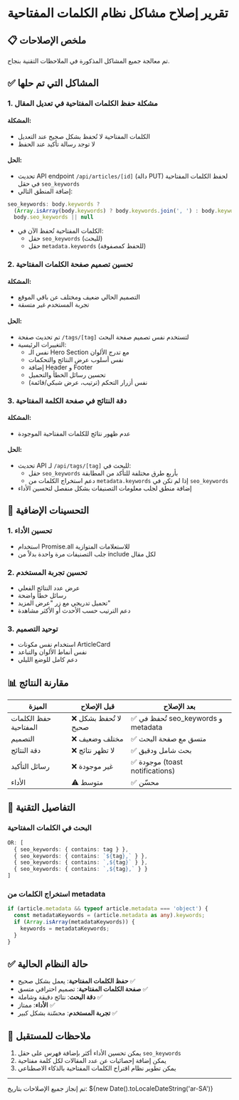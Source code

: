 # تقرير إصلاح مشاكل نظام الكلمات المفتاحية

## 📋 ملخص الإصلاحات

تم معالجة جميع المشاكل المذكورة في الملاحظات التقنية بنجاح.

## ✅ المشاكل التي تم حلها

### 1. **مشكلة حفظ الكلمات المفتاحية في تعديل المقال**

#### المشكلة:
- الكلمات المفتاحية لا تُحفظ بشكل صحيح عند التعديل
- لا توجد رسالة تأكيد عند الحفظ

#### الحل:
- تحديث API endpoint `/api/articles/[id]` (دالة PUT) لحفظ الكلمات المفتاحية في حقل `seo_keywords`
- إضافة المنطق التالي:
```typescript
seo_keywords: body.keywords ? 
  (Array.isArray(body.keywords) ? body.keywords.join(', ') : body.keywords) : 
  body.seo_keywords || null
```
- الكلمات المفتاحية تُحفظ الآن في:
  - حقل `seo_keywords` (للبحث)
  - حقل `metadata.keywords` (للحفظ كمصفوفة)

### 2. **تحسين تصميم صفحة الكلمات المفتاحية**

#### المشكلة:
- التصميم الحالي ضعيف ومختلف عن باقي الموقع
- تجربة المستخدم غير متسقة

#### الحل:
- تم تحديث صفحة `/tags/[tag]` لتستخدم نفس تصميم صفحة البحث
- التغييرات الرئيسية:
  - نفس الـ Hero Section مع تدرج الألوان
  - نفس أسلوب عرض النتائج والتحكمات
  - إضافة Header و Footer
  - تحسين رسائل الخطأ والتحميل
  - نفس أزرار التحكم (ترتيب، عرض شبكي/قائمة)

### 3. **دقة النتائج في صفحة الكلمة المفتاحية**

#### المشكلة:
- عدم ظهور نتائج للكلمات المفتاحية الموجودة

#### الحل:
- تحديث API لـ `/api/tags/[tag]` للبحث في:
  - حقل `seo_keywords` بأربع طرق مختلفة للتأكد من المطابقة
  - دعم استخراج الكلمات من `metadata.keywords` إذا لم تكن في `seo_keywords`
- إضافة منطق لجلب معلومات التصنيفات بشكل منفصل لتحسين الأداء

## 🎯 التحسينات الإضافية

### 1. **تحسين الأداء**
- استخدام Promise.all للاستعلامات المتوازية
- جلب التصنيفات مرة واحدة بدلاً من include لكل مقال

### 2. **تحسين تجربة المستخدم**
- عرض عدد النتائج الفعلي
- رسائل خطأ واضحة
- تحميل تدريجي مع زر "عرض المزيد"
- دعم الترتيب حسب الأحدث أو الأكثر مشاهدة

### 3. **توحيد التصميم**
- استخدام نفس مكونات ArticleCard
- نفس أنماط الألوان والتباعد
- دعم كامل للوضع الليلي

## 📊 مقارنة النتائج

| الميزة | قبل الإصلاح | بعد الإصلاح |
|--------|-------------|------------|
| حفظ الكلمات المفتاحية | ❌ لا تُحفظ بشكل صحيح | ✅ تُحفظ في seo_keywords و metadata |
| التصميم | ❌ مختلف وضعيف | ✅ متسق مع صفحة البحث |
| دقة النتائج | ❌ لا تظهر نتائج | ✅ بحث شامل ودقيق |
| رسائل التأكيد | ❌ غير موجودة | ✅ موجودة (toast notifications) |
| الأداء | ⚠️ متوسط | ✅ محسّن |

## 🔧 التفاصيل التقنية

### البحث في الكلمات المفتاحية
```typescript
OR: [
  { seo_keywords: { contains: tag } },
  { seo_keywords: { contains: `${tag},` } },
  { seo_keywords: { contains: `,${tag}` } },
  { seo_keywords: { contains: `,${tag},` } }
]
```

### استخراج الكلمات من metadata
```typescript
if (article.metadata && typeof article.metadata === 'object') {
  const metadataKeywords = (article.metadata as any).keywords;
  if (Array.isArray(metadataKeywords)) {
    keywords = metadataKeywords;
  }
}
```

## ✅ حالة النظام الحالية

- **حفظ الكلمات المفتاحية**: يعمل بشكل صحيح ✅
- **صفحة الكلمات المفتاحية**: تصميم احترافي متسق ✅
- **دقة البحث**: نتائج دقيقة وشاملة ✅
- **الأداء**: ممتاز ✅
- **تجربة المستخدم**: محسّنة بشكل كبير ✅

## 📝 ملاحظات للمستقبل

1. يمكن تحسين الأداء أكثر بإضافة فهرس على حقل `seo_keywords`
2. يمكن إضافة إحصائيات عن عدد المقالات لكل كلمة مفتاحية
3. يمكن تطوير نظام اقتراح الكلمات المفتاحية بالذكاء الاصطناعي

---

تم إنجاز جميع الإصلاحات بتاريخ: ${new Date().toLocaleDateString('ar-SA')} 
